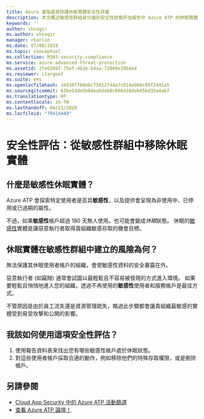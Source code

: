 ```yaml
---
title: Azure 進階威脅防護休眠實體安全性評量
description: 本文概述敏感性群組身分識別安全性狀態評估報告中 Azure ATP 的休眠實體。
keywords: ''
author: shsagir
ms.author: shsagir
manager: rkarlin
ms.date: 07/08/2019
ms.topic: conceptual
ms.collection: M365-security-compliance
ms.service: azure-advanced-threat-protection
ms.assetid: 2fe62047-75ef-4b2e-b4aa-72860e39b4e4
ms.reviewer: itargoet
ms.suite: ems
ms.openlocfilehash: 34938ff60ebc75812f44a7c014a960c89f2441a5
ms.sourcegitcommit: 63be53de5b84eabdeb8c006438dab45bd35a4ab7
ms.translationtype: HT
ms.contentlocale: zh-TW
ms.lasthandoff: 04/21/2020
ms.locfileid: "79414449"
---
```

# <a name="security-assessment-dormant-entities-in-sensitive-groups"></a>安全性評估：**從敏感性群組中移除休眠實體** 

## <a name="what-are-sensitive-dormant-entities"></a>什麼是**敏感性**休眠實體？ 
Azure ATP 會探索特定使用者是否具**敏感性**，以及提供會呈現為非使用中、已停用或已過期的屬性。 

不過，如果**敏感性**帳戶超過 180 天無人使用。也可能會變成*休眠*狀態。 休眠的[敏感性](sensitive-accounts.md)實體是讓惡意執行者取得貴組織敏感存取的機會目標。 

## <a name="what-risk-do-dormant-entities-create-in-sensitive-groups"></a>休眠實體在**敏感性**群組中建立的風險為何？ 

無法保護其休眠使用者帳戶的組織，會使敏感性資料的安全暴露在外。  

惡意執行者 (如竊賊) 通常會試圖以最輕鬆且不容易被發現的方式進入環境。 如果要輕鬆且悄悄地進入您的組織，透過不再使用的**敏感性**使用者和服務帳戶是最佳方式。 

不管原因是由於員工流失還是資源管理疏失，略過此步驟都會讓貴組織最敏感的實體受到易受攻擊和公開的影響。   

## <a name="how-do-i-use-this-security-assessment"></a>我該如何使用這項安全性評估？ 
1. 使用報告資料表來找出您有哪些敏感性帳戶處於休眠狀態。 
1. 對這些使用者帳戶採取合適的動作，例如移除他們的特殊存取權限，或是刪除帳戶。  


## <a name="see-also"></a>另請參閱
- [Cloud App Security 中的 Azure ATP 活動篩選](atp-activities-filtering-mcas.md)
- [查看 Azure ATP 論壇！](https://aka.ms/azureatpcommunity)
